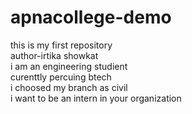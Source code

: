 # apnacollege-demo
this is my first repository
<br>
author-irtika showkat
<br>
i am an engineering studient
<br>
curenttly percuing btech
<br>
i choosed my branch as civil
<br>
i want to be an intern in your organization
<br>



